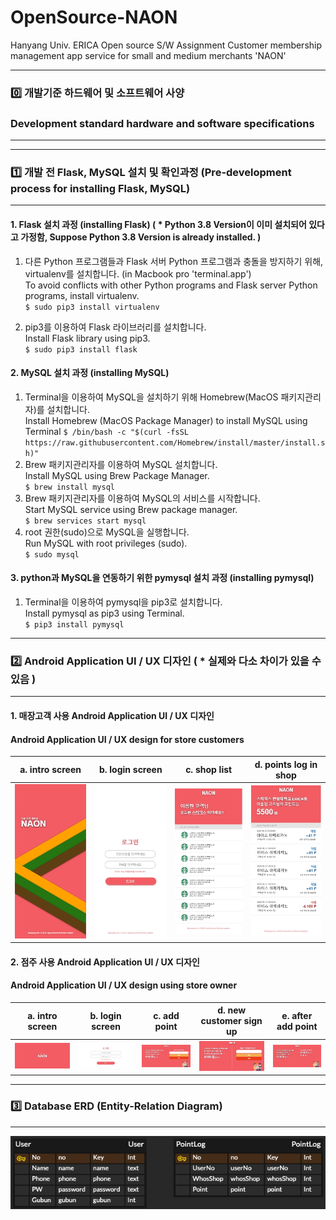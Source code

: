 # OpenSource-NAON  
Hanyang Univ. ERICA Open source S/W Assignment Customer membership management app service for small and medium merchants 'NAON'

---

### 0️⃣ 개발기준 하드웨어 및 소프트웨어 사양   
###     Development standard hardware and software specifications
---


---

### 1️⃣ 개발 전 Flask, MySQL 설치 및 확인과정 (Pre-development process for installing Flask, MySQL)  
---
#### 1. Flask 설치 과정 (installing Flask) ( * Python 3.8 Version이 이미 설치되어 있다고 가정함, Suppose Python 3.8 Version is already installed. )
  1. 다른 Python 프로그램들과 Flask 서버 Python 프로그램과 충돌을 방지하기 위해, virtualenv를 설치합니다. (in Macbook pro 'terminal.app')   
     To avoid conflicts with other Python programs and Flask server Python programs, install virtualenv.   
    ```
    $ sudo pip3 install virtualenv
    ```
    
  2. pip3를 이용하여 Flask 라이브러리를 설치합니다.   
     Install Flask library using pip3.   
    ```
    $ sudo pip3 install flask
    ```
#### 2. MySQL 설치 과정 (installing MySQL)
  1. Terminal을 이용하여 MySQL을 설치하기 위해 Homebrew(MacOS 패키지관리자)를 설치합니다.      
     Install Homebrew (MacOS Package Manager) to install MySQL using Terminal
    ```
    $ /bin/bash -c "$(curl -fsSL https://raw.githubusercontent.com/Homebrew/install/master/install.sh)"
    ```
  2. Brew 패키지관리자를 이용하여 MySQL 설치합니다.   
     Install MySQL using Brew Package Manager.   
    ```
    $ brew install mysql
    ```
  3. Brew 패키지관리자를 이용하여 MySQL의 서비스를 시작합니다.   
     Start MySQL service using Brew package manager.   
    ```
    $ brew services start mysql
    ```
  4. root 권한(sudo)으로 MySQL을 실행합니다.   
     Run MySQL with root privileges (sudo).   
    ```
    $ sudo mysql
    ```

#### 3. python과 MySQL을 연동하기 위한 pymysql 설치 과정 (installing pymysql)
  1. Terminal을 이용하여 pymysql을 pip3로 설치합니다.   
     Install pymysql as pip3 using Terminal.   
    ```
    $ pip3 install pymysql
    ```
---

### 2️⃣ Android Application UI / UX 디자인 ( * 실제와 다소 차이가 있을 수 있음 )
---
#### 1. 매장고객 사용 Android Application UI / UX 디자인   
####    Android Application UI / UX design for store customers   
  | a. intro screen | b. login screen | c. shop list | d. points log in shop |
  |----|----|----|----|
  |![cus_intro_screen](./Design%20File/고객%20-%20Intro.jpg)|![cus_login_screen](./Design%20File/고객%20-%20Login.jpg)|![cus_shop_list_screen](./Design%20File/고객%20-%20매장%20리스트.jpg)|![cus_points_log_screen](./Design%20File/고객%20-%20포인트%20적립%20및%20사용내역.jpg)|  
#### 2. 점주 사용 Android Application UI / UX 디자인   
####    Android Application UI / UX design using store owner   
  | a. intro screen | b. login screen | c. add point | d. new customer sign up | e. after add point |  
  |--------|--------|--------|--------|--------|
  |![shop_intro_screen](./Design%20File/점주%20-%20Intro.jpg)|![shop_login_screen](./Design%20File/점주%20-%20Login.jpg)|![shop_add_point_screen](./Design%20File/점주%20-%20포인트%20적립.jpg)|![shop_new_customer_signup_screen](./Design%20File/점주%20-%20포인트%20적립%20-%20신규회원%20-%20Password%20Input.jpg)|![shop_after_add_point_screen](./Design%20File/점주%20-%20포인트%20적립%20후.jpg)  
---

### 3️⃣ Database ERD (Entity-Relation Diagram)
---
![db_erd](./DB_ERD/NAON-DB.png)
